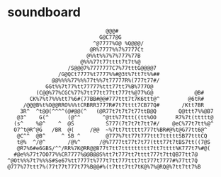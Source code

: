 # soundboard
                                   @@@#
                                 G@C77@G
                               ^@7777%O@ %Q@@@/
                              @R%7777%%7%7777Ct
                             @%%t%%7%7%777%77B
                           @%%%77t77tttt7t7t%@
                       /S@@@7%7777777C7%77tttG@@@@7
                    /G@QCt7777%t7777%%#@3t%7tt7t%%##
                  @@%%%%77%%%77t%%7t77777R%(777t77#/
                GGt%%7t77%tt77777%ttt77tt7%B%777O@
             (C@@%77%CGC%77%7tt77tt77tt777t%@77%G@             @B#
           CK%7%t7%%%tt7%6#(77BB#@@#777ttt7t7K6ttt@^         @6tR#
         /@@@B%t%O@@RRO%%%tCRBRR3777R#7t7tttt7CB77Q#       /Ktt7BR
        3R^  ^t@@(^^^^(@#@@(^   (@R77t7t7t7t77ttB@Q       Q@ttt7%%@B7
       @3^    G(^      (@^^       ^@tt%77ttt((tt%OO      R7%7t(ttttt@
      (s^    %@^    ^  @S          S777(7t7t7t7tt7#/    @eC%77t7tt%@^
      O7^t@R^@G   /BR  @(     /@@  ~%7tt7tttttt777t%BR#@%t@G77tt6@^
       @C^^  @B^     ^ SB ^        @777%7tt77t777ttt7tttttSB77tttCQ
       t@%  ^/@^       /@%^      /@%7777tt77t7t77(ttt77t7tBS7tt((7@S
       @R7%6#e6GBS/^^/RR%7K@RR@@B77t7tt7ttttttttt7tt7tttt%K777t7%#@(
      #@e%%77t7OO77%%CR7777%@@B@@S%tt7t777tt7tttt777t7ttQB77tt7@
    ^@Ot%%%7t7%%%S#Se67%tt7777t%777t7tt777ttt7tt777t7777#%77tt7Q
    @777%77ttt7%(77t77t777t77%B@@#%(t7ttt7tt7tK@%7%@RQ@%7tt7tt7%B
